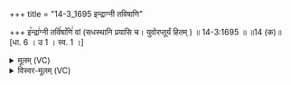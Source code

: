 +++
title = "14-3_1695 इन्द्राग्नी तविषाणि"

+++
इ꣡न्द्रा꣢ग्नी तवि꣣षा꣡णि꣢ वां (सधस्थानि प्रयासि च। युवोरप्तूर्यं हितम् )  ॥ 14-3:1695 ॥ ॥14 (क)॥ [धा. 6 । उ 1 । स्व. 1 ।]

<details><summary>मूलम् (VC)</summary>

इ꣡न्द्रा꣢ग्नी तवि꣣षा꣡णि꣢ वां स꣣ध꣡स्था꣢नि꣣ प्र꣡याँ꣢सि च । यु꣣वो꣢र꣣प्तू꣣र्यं꣢ हि꣣त꣢म् ॥१६९५॥
</details>

<details><summary>विस्वर-मूलम् (VC)</summary>

इन्द्राग्नी तविषाणि वां सधस्थानि प्रयाँसि च । युवोरप्तूर्यं हितम् ॥१६९५॥
</details>